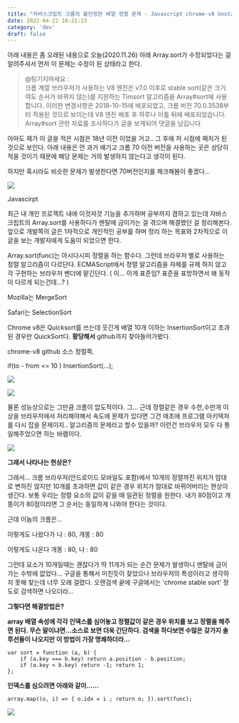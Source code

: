 ```yaml
---
title: "자바스크립트 크롬의 불안정한 배열 정렬 문제 - Javascript chrome-v8 Unstable sorting problem"
date: 2022-04-22 16:21:13
category: 'dev'
draft: false
---
```


아래 내용은 좀 오래된 내용으로 오늘(2020.11.26) 아래 Array.sort가 수정되었다는 걸 알려주셔서 먼저 이 문제는 수정이 된 상태라고 한다. 

> @팅기지마세요 :   
> 크롬 계열 브라우저가 사용하는 V8 엔진은 v7.0 이후로 stable sort(같은 크기여도 순서가 바뀌지 않는)를 지원하는 Timsort 알고리즘을 Array#sort에 사용합니다. 이러한 변경사항은 2018-10-15에 배포되었고, 크롬 버전 70.0.3538부터 적용된 것으로 보이는데 V8 엔진 배포 후 하루나 이틀 뒤에 배포되었습니다. Array#sort 관련 자료를 조사하다가 글을 보게되어 댓글을 남깁니다  
>   

아마도 제가 이 글을 적은 시점은 18년 이전 이었을 거고.. 그 후에 저 시점에 패치가 된 것으로 보인다. 아래 내용은 먼 과거 얘기고 크롬 70 이전 버전을 사용하는 곳은 상당히 적을 것이기 때문에 해당 문제는 거의 발생하지 않는다고 생각이 된다. 

하지만 혹시라도 비슷한 문제가 발생한다면 70버전인지를 체크해봄이 좋겠다...

![](https://blog.kakaocdn.net/dn/cDFmsQ/btqw6npQ5wc/82WDrK9wU5c3jrsJID9ot0/img.png)

Javascirpt

최근 내 개인 프로젝트 내에 이것저것 기능을 추가하며 공부까지 겸하고 있는데 자바스크립트의 Array.sort를 사용하다가 멘탈에 금이가는 걸 겪으며 해결했던 걸 정리해본다. 앞으로 개발쪽의 글은 1차적으로 개인적인 공부를 하며 정리 하는 목표와 2차적으로 이글을 보는 개발자에게 도움이 되었으면 한다.

Array.sort(func)는 아시다시피 정렬을 하는 함수다. 그런데 브라우저 별로 사용하는 정렬 알고리즘이 다르단다. ECMAScript에서 정렬 알고리즘을 자체를 규제 하지 않고 각 구현하는 브라우저 벤더에 맡긴단다. ( 이... 이게 표준임? 표준을 표방하면서 왜 동작이 다르게 되는건데...? )

Mozilla는 MergeSort

Safari는 SelectionSort

Chrome v8은 Quicksort를 쓰는데 웃긴게 배열 10개 이하는 InsertionSort이고 초과된 경우만 QuickSort다. **황당해서** github까지 찾아들어가봤다.

chrome-v8 github 소스 정렬쪽.

if(to - from <= 10 ) InsertionSort(...);

![](https://blog.kakaocdn.net/dn/cgikmE/btqw7v8Lu8G/KxnmKqOGhINm33HpbrmasK/img.png)

![](https://blog.kakaocdn.net/dn/boqKEU/btqw57Ombom/OKlXzkXQ4Tf1dnWuQB9351/img.png)

물론 성능상으로는 그만큼 크롬이 압도적이다. 그... 근데 정렬같은 경우 수천,수만개 이상을 브라우저에서 처리해야해서 속도에 문제가 있다면 그건 애초에 프로그램 아키텍처를 다시 잡을 문제이지.. 알고리즘의 문제라고 할수 있을까? 이런건 브라우저 모두 다 통일해주었으면 하는 바램이다.

![](https://k.kakaocdn.net/dn/bq3ZU3/btqw7wmiO9r/7VHBzboWD6UeXL5mDOzSI0/img.gif)

**그래서 나타나는 현상은?**

그래서... 크롬 브라우저(안드로이드 모바일도 포함)에서 10개의 정렬까진 위치가 맘대로 변하진 않지만 10개를 초과하면 값이 같은 경우 위치가 맘대로 바뀌어버리는 현상이 생긴다. 보통 우리는 정렬 요소의 값이 같을 때 일관된 정렬을 원한다. 내가 80점이고 개똥이가 80점이라면 그 순서는 동일하게 나와야 한다는 것이다.

근데 이놈의 크롬은...

이렇게도 나왔다가 나 : 80, 개똥 : 80

이렇게도 나온다 개똥 : 80, 나 : 80

그런데 요소가 10개일때는 괜찮다가 딱 11개가 되는 순간 문제가 발생하니 맨탈에 금이 가는 수밖에 없었다... 구글을 통해서 미친듯이 찾았으나 브라우저의 특성이라고 생각하지 못해 찾는데 너무 오래 걸렸다. 오랜검색 끝에 구글에서는 'chrome stable sort' 정도로 검색하면 나오더라...

**그렇다면 해결방법은?**

**array 배열 속성에 각각 인덱스를 심어놓고 정렬값이 같은 경우 위치를 보고 정렬을 해주면 된다. 무슨 말이냐면...소스로 보면 더욱 간단하다. 검색을 하다보면 수많은 갖가지 솔루션들이 나오지만 이 방법이 가장 명쾌하더라...**

    var sort = function (a, b) { 
    	if (a.key === b.key) return a.position - b.position; 
        if (a.key < b.key) return -1; return 1; 
    };

**인덱스를 심으려면 아래와 같이......**

    array.map((o, i) => { o.idx = i ; return o; }).sort(func);

![](https://blog.kakaocdn.net/dn/drLFlG/btqw7cuPCEe/zTR94cLkXYYzGAZdrsVKT1/img.png)
